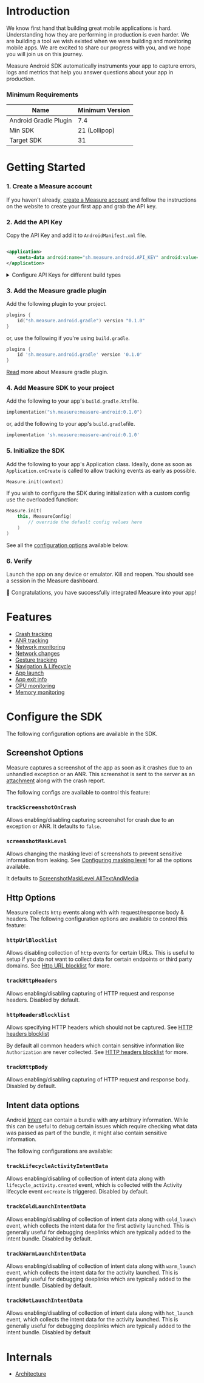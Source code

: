 # Introduction

We know first hand that building great mobile applications is hard. Understanding how they are
performing in production
is even harder. We are building a tool we wish existed when we were building and
monitoring mobile apps. We
are excited to share our progress with you, and we hope you will join us on this journey.

Measure Android SDK automatically instruments your app to capture errors, logs and metrics that
help you answer questions about your app in production.

### Minimum Requirements

| Name                  | Minimum Version |
|-----------------------|-----------------|
| Android Gradle Plugin | 7.4             |
| Min SDK               | 21 (Lollipop)   |
| Target SDK            | 31              |

# Getting Started

### 1. Create a Measure account

If you haven't already, [create a Measure account](https://measure.sh/auth/login) and follow the
instructions on the website to create your first app and grab the API key.

### 2. Add the API Key

Copy the API Key and add it to `AndroidManifest.xml` file.

```xml

<application>
    <meta-data android:name="sh.measure.android.API_KEY" android:value="YOUR_API_KEY" />
</application>
```

<details>
  <summary>Configure API Keys for different build types</summary>

You can also
use [manifestPlaceholders](https://developer.android.com/build/manage-manifests#inject_build_variables_into_the_manifest)
to configure measure API key for different build types.

In the `build.gradle.kts` file:

```kotlin
android {
    buildTypes {
        debug {
            manifestPlaceholders["measureApiKey"] = "YOUR_API_KEY"
        }
        release {
            manifestPlaceholders["measureApiKey"] = "YOUR_API_KEY"
        }
    }
}
```

or in the `build.gradle` file:

```groovy
android {
    buildTypes {
        debug {
            manifestPlaceholders = ["measureApiKey": "YOUR_API_KEY"]
        }
        release {
            manifestPlaceholders = ["measureApiKey": "YOUR_API_KEY"]
        }
    }
}
```

Then add the following in the `AndroidManifest.xml` file:

```xml

<application>
    <meta-data android:name="sh.measure.android.API_KEY" android:value="${measureApiKey}" />
</application>
```

</details>

### 3. Add the Measure gradle plugin

Add the following plugin to your project.

```kotlin
plugins {
    id("sh.measure.android.gradle") version "0.1.0"
}
```

or, use the following if you're using `build.gradle`.

```groovy
plugins {
    id 'sh.measure.android.gradle' version '0.1.0'
}
```

[Read](measure-android-gradle/README.md) more about Measure gradle plugin.

### 4. Add Measure SDK to your project

Add the following to your app's `build.gradle.kts`file.

[//]: # (TODO: Replace with the actual version on maven central)

```kotlin
implementation("sh.measure:measure-android:0.1.0")
```

or, add the following to your app's `build.gradle`file.

```groovy
implementation 'sh.measure:measure-android:0.1.0'
```

### 5. Initialize the SDK

Add the following to your app's Application class. Ideally, done as soon as `Application.onCreate` is
called to allow tracking events as early as possible.

```kotlin
Measure.init(context)
```

If you wish to configure the SDK during initialization with a custom config use the overloaded function:

```kotlin
Measure.init(
    this, MeasureConfig(
        // override the default config values here
    )
)
```

See all the [configuration options](#configure-the-sdk) available below.

### 6. Verify

Launch the app on any device or emulator. Kill and reopen. You should see a session in the
Measure dashboard.

🎉 Congratulations, you have successfully integrated Measure into your app!

# Features

* [Crash tracking](docs/features/feature_crash_tracking.md)
* [ANR tracking](docs/features/feature_anr_tracking.md)
* [Network monitoring](docs/features/feature_network_monitoring.md)
* [Network changes](docs/features/feature_network_changes.md)
* [Gesture tracking](docs/features/feature_gesture_tracking.md)
* [Navigation & Lifecycle](docs/features/feature_navigation_and_lifecycle.md)
* [App launch](docs/features/feature_app_launch.md)
* [App exit info](docs/features/feature_app_exit_info.md)
* [CPU monitoring](docs/features/feature_cpu_monitoring.md)
* [Memory monitoring](docs/features/feature_memory_monitoring.md)

# Configure the SDK

The following configuration options are available in the SDK.

## Screenshot Options

Measure captures a screenshot of the app as soon as it crashes due to an unhandled exception or an
ANR. This screenshot is sent to the server as
an [attachment](../../../docs/api/sdk/README.md#attachments) along with
the crash report.

The following configs are available to control this feature:

### `trackScreenshotOnCrash`

Allows enabling/disabling capturing screenshot for crash due to an exception or ANR. It defaults
to `false`.

### `screenshotMaskLevel`

Allows changing the masking level of screenshots to prevent sensitive
information from leaking.
See [Configuring masking level](docs/features/feature_screenshot.md#configuring-masking-level)
for all the options available.

It defaults
to [ScreenshotMaskLevel.AllTextAndMedia](docs/features/feature_screenshot.md#maskalltextandmedia)

## Http Options

Measure collects `http` events along with with request/response body & headers. The following
configuration options are available to control this feature:

### `httpUrlBlocklist`

Allows disabling collection of `http` events for certain URLs. This is useful to setup if you do not
want to collect data for certain endpoints or third party domains.
See [Http URL blocklist](docs/features/feature_network_monitoring.md#httpheadersblocklist) for
more.

### `trackHttpHeaders`

Allows enabling/disabling capturing of HTTP request and response headers. Disabled by default.

### `httpHeadersBlocklist`

Allows specifying HTTP headers which should not be captured.
See [HTTP headers blocklist](docs/features/feature_network_monitoring.md#httpHeadersBlocklist)

By default all common headers which contain sensitive information like `Authorization` are never
collected.
See [HTTP headers blocklist](docs/features/feature_network_monitoring.md#httpHeadersBlocklist) for
more.

### `trackHttpBody`

Allows enabling/disabling capturing of HTTP request and response body. Disabled by default.

## Intent data options

Android [Intent](https://developer.android.com/reference/android/content/Intent#standard-extra-data)
can contain
a bundle with any arbitrary information. While this can be useful to debug certain issues which
require
checking what data was passed as part of the bundle, it might also contain sensitive information.

The following configurations are available:

### `trackLifecycleActivityIntentData`

Allows enabling/disabling of collection of intent data along with `lifecycle_activity.created`
event, which
is collected with the Activity lifecycle event `onCreate` is triggered. Disabled by default.

### `trackColdLaunchIntentData`

Allows enabling/disabling of collection of intent data along with `cold_launch` event, which
collects
the intent data for the first activity launched. This is generally useful for debugging deeplinks
which are typically added to the intent bundle. Disabled by default.

### `trackWarmLaunchIntentData`

Allows enabling/disabling of collection of intent data along with `warm_launch` event, which
collects
the intent data for the activity launched. This is generally useful for debugging deeplinks
which are typically added to the intent bundle. Disabled by default.

### `trackHotLaunchIntentData`

Allows enabling/disabling of collection of intent data along with `hot_launch` event, which collects
the intent data for the activity launched. This is generally useful for debugging deeplinks
which are typically added to the intent bundle. Disabled by default

# Internals

* [Architecture](docs/internals/architecture)